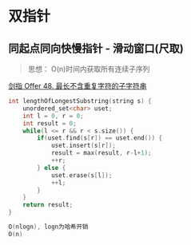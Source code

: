 # 双指针

## 同起点同向快慢指针 - 滑动窗口(尺取)

> 思想： O(n)时间内获取所有连续子序列

[剑指 Offer 48. 最长不含重复字符的子字符串](https://leetcode-cn.com/problems/zui-chang-bu-han-zhong-fu-zi-fu-de-zi-zi-fu-chuan-lcof/)


```C++
int lengthOfLongestSubstring(string s) {
    unordered_set<char> uset;
    int l = 0, r = 0;
    int result = 0;
    while(l <= r && r < s.size()) {
        if(uset.find(s[r]) == uset.end()) {
            uset.insert(s[r]);
            result = max(result, r-l+1);
            ++r;
        } else {
            uset.erase(s[l]);
            ++l;
        }
    }
    return result;
}

O(nlogn), logn为哈希开销
O(n)
```
